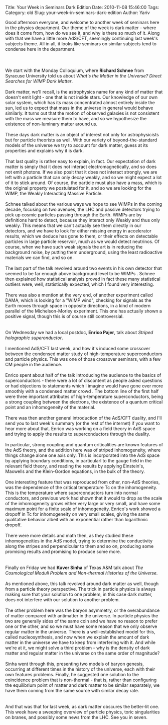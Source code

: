 Title: Your Week in Seminars Dark Edition
Date: 2010-11-08 15:46:00
Tags: 
Category: old
Slug: your-week-in-seminars-dark-edition
Author: Yariv

Good afternoon everyone, and welcome to another week of seminars here in the physics department.  Our theme of the week is dark matter - where does it come from, how do we see it, and why is there so much of it. Along with that we have a little more AdS/CFT, seemingly continuing last week's subjects theme. All in all, it looks like seminars on similar subjects tend to condense here in the department.<br /><br /><a name='more'></a><br /><br />We start with the Monday Colloquium, where <span style="font-weight: bold;">Richard Schnee</span><span> from Syracuse University told us about </span><span style="font-style: italic;">What's the Matter in the Universe?  Direct Searches for WIMP Dark Matter</span>.<br /><br />Dark matter, we'll recall, is the astrophysics name for any kind of matter that doesn't emit light - one that is not inside stars. Our knowledge of our own solar system, which has its mass concentrated almost entirely inside the sun, led us to expect that mass in the universe in general would behave similarly. It turns out that the motion of observed galaxies is not consistent with the mass we  measure them to have, and so we hypothesize the existence of non-luminary matter around us.<br /><br />These days dark matter is an object of interest not only for astrophysicists but for particle theorists as well. With our variety of beyond-the-standard models of the universe we try to account for dark matter, guess at its properties and explains why it is dark.<br /><br />That last quality is rather easy to explain, in fact. Our expectation of dark matter is simply that it does not interact electromagnetically, and so does not emit photons. If we also posit that it does not interact strongly, we are left with a particle that can only decay weakly, and so we might expect a lot of it to stick around. Of course, the particle must also have a mass, which is the original property we postulated for it, and so we are looking for the WIMP, the Weakly Interacting Massive Particle.<br /><br />Schnee talked about the various ways we hope to see WIMPs in the coming decade, focusing on two avenues, the LHC and passive detectors trying to pick up cosmic particles passing through the Earth. WIMPs are by definitions hard to detect, because they interact only Weakly and thus only weakly. This means that we can't actually see them directly in our detectors, and we have to look for either missing energy in accelerator results, which we deduce has gone to them, or their effects on detectable particles in large particle reservoir, much as we would detect neutrinos. Of course, when we have such weak signals the art is in reducing the background noise, by putting them underground, using the least radioactive materials we can find, and so on.<br /><br />The last part of the talk revolved around two events in his own detector that seemed to be far enough above background level to be  WIMPs . Schnee then explained how statistical analysis proved in fact these many statistical outliers were, well, statistically expected, which I found very interesting.<br /><br />There was also a mention at the very end, of another  experiment called DAMA, which is looking for a "WIMP wind", checking for signals as the Earth moves through space in opposite directions, in a kind of modern parallel of the Michelson-Morley experiment. This one has actually shown a positive signal, though this is of course still controversial.<br /><br /><br />On Wednesday we had a local postdoc, <span style="font-weight: bold;">Enrico Pajer</span>, talk about <span style="font-style: italic;">Striped holographic superonductor</span>.<br /><br />I mentioned AdS/CFT last week, and how it's induced some crossover between the condensed matter study of high-temperature superconductors and particle physics. This was one of those crossover seminars, with a few CM people in the audience.<br /><br />Enrico spent about half of the talk introducing the audience to the basics of superconductors - there were a lot of discontent as people asked questions or had objections to statements which I imagine would have gone over more smoothly with a condensed matter crowd . The bottom line of the first half were three important attributes of high-temperature superconductors, being a strong coupling between the electrons, the existence of a quantum critical point and an inhomogeneity of the material.<br /><br />There was then another general introduction of the AdS/CFT duality, and I'll send you to last week's summary (or the rest of the internet) if you want to hear more about that. Enrico was working on a field theory in AdS space and trying to apply the results to superconductors through the duality.<br /><br />In particular, strong coupling and quantum criticalities are known features of the AdS theory, and the addition here was of striped inhomogeneity, where things change alone one axis only. This is incorporated into the AdS space by applying  boundary conditions, in particularl to the gauge field in the relevant field theory, and reading the results by applying Einstein's, Maxwells and the Klein-Gordon equations, in the bulk of the theory.<br /><br />One interesting feature that was reproduced from other, non-AdS theories, was the dependence of the  critical temperature Tc on the inhomogeneity. This is the temperature where superconductors turn into normal conductors, and previous work had shown that it would to drop as the scale of the inhomogeneity grows either very large or very small, and have some maximum point for a finite scale of inhomogeneity. Enrico's work showed a dropoff in Tc for  inhomogeneity on very small scales, giving the same qualitative behavior albeit with an exponential rather than logarithmic dropoff.<br /><br />There were more details and math then, as they  studied these inhomogeneities in the AdS model, trying to determine the conductivity along the stripes and perpendicular to them and so on, producing some promising results and promising to produce some more.<br /><br /><br />Finally on Friday we had <span style="font-weight: bold;">Kuver Sinha</span> of Texas A&amp;M talk about <span style="font-style: italic;">The Cosmological Moduli Problem and Non-thermal Histories of the Universe.<br /><br /></span>As mentioned above, this talk revolved around dark matter as well, though from a particle theory perspective. The trick in particle physics is always making sure that your solution to one problem, in this case dark matter, does not interfere with our solution to another problem.<br /><br />The other problem here was the baryon asymmetry, or the overabundance of matter compared with antimatter in the universe. In particle physics the two are generally sides of the same coin and we have no reason to prefer one or the other, and so we must have some reason that we only observe regular matter in the universe. There is a well-established model for this, called nucleosynthesis, and now when we explain the amount of dark matter in the universe we have to keep from interfering with it. And while we're at it, we might solve a third problem - why is the density of dark matter and regular matter in the universe on the same order of magnitude?<br /><br />Sinha went through this, presenting two models of baryon genesis, occurring at different times in the history of the universe, each with their own features problems. Finally, he suggested one solution to the coincidence problem that is non-thermal - that is, rather than configuring the equilibrium point of matter and dark matter to be similar separately, we have them coming from the same source with similar decay rate.<br /><br /><br />And that was that for last week, as dark matter obscures the better-lit one. This week have a sweeping overview of particle physics, toric singularities on branes, and possibly some news from the LHC. See you in seven.<br /><span style="font-style: italic;"></span>
